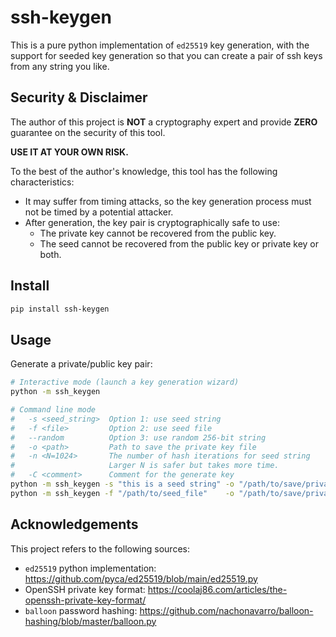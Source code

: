 # ssh-keygen
This is a pure python implementation of `ed25519` key generation, with the support for seeded key generation so that you can create a pair of ssh keys from any string you like.

## Security & Disclaimer
The author of this project is **NOT** a cryptography expert and provide **ZERO** guarantee on the security of this tool.

**USE IT AT YOUR OWN RISK.**

To the best of the author's knowledge, this tool has the following characteristics:
* It may suffer from timing attacks, so the key generation process must not be timed by a potential attacker.
* After generation, the key pair is cryptographically safe to use:
  * The private key cannot be recovered from the public key.
  * The seed cannot be recovered from the public key or private key or both.

## Install
```bash
pip install ssh-keygen
```

## Usage
Generate a private/public key pair:

```bash
# Interactive mode (launch a key generation wizard)
python -m ssh_keygen

# Command line mode
#   -s <seed_string>  Option 1: use seed string
#   -f <file>         Option 2: use seed file
#   --random          Option 3: use random 256-bit string
#   -o <path>         Path to save the private key file
#   -n <N=1024>       The number of hash iterations for seed string
#                     Larger N is safer but takes more time.
#   -C <comment>      Comment for the generate key
python -m ssh_keygen -s "this is a seed string" -o "/path/to/save/private_key"
python -m ssh_keygen -f "/path/to/seed_file"    -o "/path/to/save/private_key"
```

## Acknowledgements
This project refers to the following sources:
* `ed25519` python implementation: https://github.com/pyca/ed25519/blob/main/ed25519.py
* OpenSSH private key format: https://coolaj86.com/articles/the-openssh-private-key-format/
* `balloon` password hashing: https://github.com/nachonavarro/balloon-hashing/blob/master/balloon.py